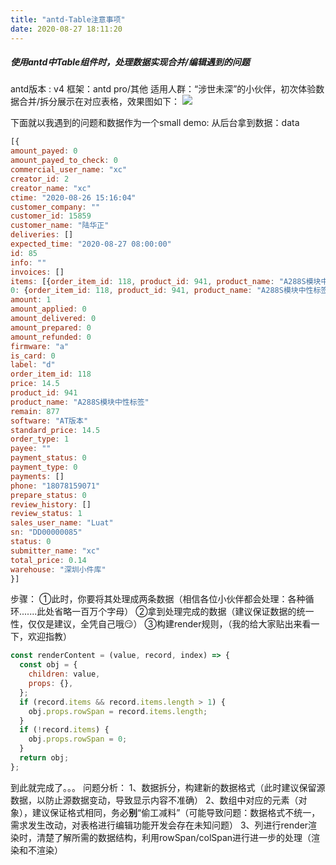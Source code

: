 ```yaml
---
title: "antd-Table注意事项"
date: 2020-08-27 18:11:20
---
```


##### 使用antd中Table组件时，处理数据实现合并/编辑遇到的问题
antd版本 : v4
框架：antd pro/其他
适用人群：“涉世未深”的小伙伴，初次体验数据合并/拆分展示在对应表格，效果图如下：
![](http://openluat-luatcommunity.oss-cn-hangzhou.aliyuncs.com/images/20200827173522177_表格合并.png)

下面就以我遇到的问题和数据作为一个small demo:
从后台拿到数据：data
```javascript
[{
amount_payed: 0
amount_payed_to_check: 0
commercial_user_name: "xc"
creator_id: 2
creator_name: "xc"
ctime: "2020-08-26 15:16:04"
customer_company: ""
customer_id: 15859
customer_name: "陆华正"
deliveries: []
expected_time: "2020-08-27 08:00:00"
id: 85
info: ""
invoices: []
items: [{order_item_id: 118, product_id: 941, product_name: "A288S模块中性标签", amount: 1, amount_applied: 0,…}]
0: {order_item_id: 118, product_id: 941, product_name: "A288S模块中性标签", amount: 1, amount_applied: 0,…}
amount: 1
amount_applied: 0
amount_delivered: 0
amount_prepared: 0
amount_refunded: 0
firmware: "a"
is_card: 0
label: "d"
order_item_id: 118
price: 14.5
product_id: 941
product_name: "A288S模块中性标签"
remain: 877
software: "AT版本"
standard_price: 14.5
order_type: 1
payee: ""
payment_status: 0
payment_type: 0
payments: []
phone: "18078159071"
prepare_status: 0
review_history: []
review_status: 1
sales_user_name: "Luat"
sn: "DD00000085"
status: 0
submitter_name: "xc"
total_price: 0.14
warehouse: "深圳小件库"
}]
```
步骤：
①此时，你要将其处理成两条数据（相信各位小伙伴都会处理：各种循环.......此处省略一百万个字母）
②拿到处理完成的数据（建议保证数据的统一性，仅仅是建议，全凭自己哦:smirk:）
③构建render规则，（我的给大家贴出来看一下，欢迎指教）
```javascript
const renderContent = (value, record, index) => {
  const obj = {
    children: value,
    props: {},
  };
  if (record.items && record.items.length > 1) {
    obj.props.rowSpan = record.items.length;
  }
  if (!record.items) {
    obj.props.rowSpan = 0;
  }
  return obj;
};
```
到此就完成了。。。
问题分析：
1、数据拆分，构建新的数据格式（此时建议保留源数据，以防止源数据变动，导致显示内容不准确）
2、数组中对应的元素（对象），建议保证格式相同，务必**别**“偷工减料”（可能导致问题：数据格式不统一，需求发生改动，对表格进行编辑功能开发会存在未知问题）
3、列进行render渲染时，清楚了解所需的数据结构，利用rowSpan/colSpan进行进一步的处理（渲染和不渲染）

